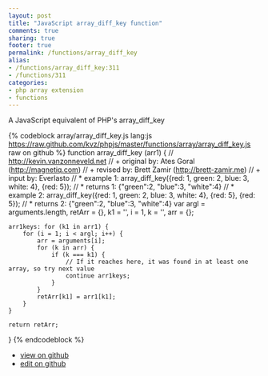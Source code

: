 ```yaml
---
layout: post
title: "JavaScript array_diff_key function"
comments: true
sharing: true
footer: true
permalink: /functions/array_diff_key
alias:
- /functions/array_diff_key:311
- /functions/311
categories:
- php array extension
- functions
---
```

A JavaScript equivalent of PHP's array_diff_key

<!-- more -->

{% codeblock array/array_diff_key.js lang:js https://raw.github.com/kvz/phpjs/master/functions/array/array_diff_key.js raw on github %}
function array_diff_key (arr1) {
    // http://kevin.vanzonneveld.net
    // +   original by: Ates Goral (http://magnetiq.com)
    // +    revised by: Brett Zamir (http://brett-zamir.me)
    // +    input by: Everlasto
    // *     example 1: array_diff_key({red: 1, green: 2, blue: 3, white: 4}, {red: 5});
    // *     returns 1: {"green":2, "blue":3, "white":4}
    // *     example 2: array_diff_key({red: 1, green: 2, blue: 3, white: 4}, {red: 5}, {red: 5});
    // *     returns 2: {"green":2, "blue":3, "white":4}
    var argl = arguments.length,
        retArr = {},
        k1 = '',
        i = 1,
        k = '',
        arr = {};

    arr1keys: for (k1 in arr1) {
        for (i = 1; i < argl; i++) {
            arr = arguments[i];
            for (k in arr) {
                if (k === k1) {
                    // If it reaches here, it was found in at least one array, so try next value
                    continue arr1keys;
                }
            }
            retArr[k1] = arr1[k1];
        }
    }

    return retArr;
}
{% endcodeblock %}

 - [view on github](https://github.com/kvz/phpjs/blob/master/functions/array/array_diff_key.js)
 - [edit on github](https://github.com/kvz/phpjs/edit/master/functions/array/array_diff_key.js)

